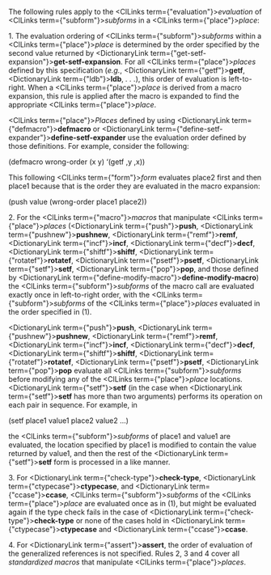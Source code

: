 



The following rules apply to the <ClLinks  term={"evaluation"}><i>evaluation</i></ClLinks> of <ClLinks  term={"subform"}><i>subforms</i></ClLinks> in a <ClLinks  term={"place"}><i>place</i></ClLinks>: 



1\. The evaluation ordering of <ClLinks  term={"subform"}><i>subforms</i></ClLinks> within a <ClLinks  term={"place"}><i>place</i></ClLinks> is determined by the order specified by the second value returned by <DictionaryLink  term={"get-setf-expansion"}><b>get-setf-expansion</b></DictionaryLink>. For all <ClLinks  term={"place"}><i>places</i></ClLinks> defined by this specification (*e.g.*, <DictionaryLink  term={"getf"}><b>getf</b></DictionaryLink>, <DictionaryLink  term={"ldb"}><b>ldb</b></DictionaryLink>, *. . .*), this order of evaluation is left-to-right. When a <ClLinks  term={"place"}><i>place</i></ClLinks> is derived from a macro expansion, this rule is applied after the macro is expanded to find the appropriate <ClLinks  term={"place"}><i>place</i></ClLinks>. 



<ClLinks  term={"place"}><i>Places</i></ClLinks> defined by using <DictionaryLink  term={"defmacro"}><b>defmacro</b></DictionaryLink> or <DictionaryLink  term={"define-setf-expander"}><b>define-setf-expander</b></DictionaryLink> use the evaluation order defined by those definitions. For example, consider the following: 



(defmacro wrong-order (x y) ‘(getf ,y ,x)) 



This following <ClLinks  term={"form"}><i>form</i></ClLinks> evaluates place2 first and then place1 because that is the order they are evaluated in the macro expansion: 



(push value (wrong-order place1 place2)) 



2\. For the <ClLinks  term={"macro"}><i>macros</i></ClLinks> that manipulate <ClLinks  term={"place"}><i>places</i></ClLinks> (<DictionaryLink  term={"push"}><b>push</b></DictionaryLink>, <DictionaryLink  term={"pushnew"}><b>pushnew</b></DictionaryLink>, <DictionaryLink  term={"remf"}><b>remf</b></DictionaryLink>, <DictionaryLink  term={"incf"}><b>incf</b></DictionaryLink>, <DictionaryLink  term={"decf"}><b>decf</b></DictionaryLink>, <DictionaryLink  term={"shiftf"}><b>shiftf</b></DictionaryLink>, <DictionaryLink  term={"rotatef"}><b>rotatef</b></DictionaryLink>, <DictionaryLink  term={"psetf"}><b>psetf</b></DictionaryLink>, <DictionaryLink  term={"setf"}><b>setf</b></DictionaryLink>, <DictionaryLink  term={"pop"}><b>pop</b></DictionaryLink>, and those defined by <DictionaryLink  term={"define-modify-macro"}><b>define-modify-macro</b></DictionaryLink>) the <ClLinks  term={"subform"}><i>subforms</i></ClLinks> of the macro call are evaluated exactly once in left-to-right order, with the <ClLinks  term={"subform"}><i>subforms</i></ClLinks> of the <ClLinks  term={"place"}><i>places</i></ClLinks> evaluated in the order specified in (1). 



<DictionaryLink  term={"push"}><b>push</b></DictionaryLink>, <DictionaryLink  term={"pushnew"}><b>pushnew</b></DictionaryLink>, <DictionaryLink  term={"remf"}><b>remf</b></DictionaryLink>, <DictionaryLink  term={"incf"}><b>incf</b></DictionaryLink>, <DictionaryLink  term={"decf"}><b>decf</b></DictionaryLink>, <DictionaryLink  term={"shiftf"}><b>shiftf</b></DictionaryLink>, <DictionaryLink  term={"rotatef"}><b>rotatef</b></DictionaryLink>, <DictionaryLink  term={"psetf"}><b>psetf</b></DictionaryLink>, <DictionaryLink  term={"pop"}><b>pop</b></DictionaryLink> evaluate all <ClLinks  term={"subform"}><i>subforms</i></ClLinks> before modifying any of the <ClLinks  term={"place"}><i>place</i></ClLinks> locations. <DictionaryLink  term={"setf"}><b>setf</b></DictionaryLink> (in the case when <DictionaryLink  term={"setf"}><b>setf</b></DictionaryLink> has more than two arguments) performs its operation on each pair in sequence. For example, in 



(setf place1 value1 place2 value2 ...) 



the <ClLinks  term={"subform"}><i>subforms</i></ClLinks> of place1 and value1 are evaluated, the location specified by place1 is modified to contain the value returned by value1, and then the rest of the <DictionaryLink  term={"setf"}><b>setf</b></DictionaryLink> form is processed in a like manner. 



3\. For <DictionaryLink  term={"check-type"}><b>check-type</b></DictionaryLink>, <DictionaryLink  term={"ctypecase"}><b>ctypecase</b></DictionaryLink>, and <DictionaryLink  term={"ccase"}><b>ccase</b></DictionaryLink>, <ClLinks  term={"subform"}><i>subforms</i></ClLinks> of the <ClLinks  term={"place"}><i>place</i></ClLinks> are evaluated once as in (1), but might be evaluated again if the type check fails in the case of <DictionaryLink  term={"check-type"}><b>check-type</b></DictionaryLink> or none of the cases hold in <DictionaryLink  term={"ctypecase"}><b>ctypecase</b></DictionaryLink> and <DictionaryLink  term={"ccase"}><b>ccase</b></DictionaryLink>. 



4\. For <DictionaryLink  term={"assert"}><b>assert</b></DictionaryLink>, the order of evaluation of the generalized references is not specified. Rules 2, 3 and 4 cover all *standardized macros* that manipulate <ClLinks  term={"place"}><i>places</i></ClLinks>. 



